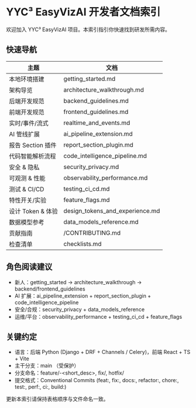 # YYC³ EasyVizAI 开发者文档索引

欢迎加入 YYC³ EasyVizAI 项目。本索引指引你快速找到研发所需内容。

## 快速导航
| 主题 | 文档 |
|------|------|
| 本地环境搭建 | getting_started.md |
| 架构导览 | architecture_walkthrough.md |
| 后端开发规范 | backend_guidelines.md |
| 前端开发规范 | frontend_guidelines.md |
| 实时/事件/流式 | realtime_and_events.md |
| AI 管线扩展 | ai_pipeline_extension.md |
| 报告 Section 插件 | report_section_plugin.md |
| 代码智能解析流程 | code_intelligence_pipeline.md |
| 安全 & 隐私 | security_privacy.md |
| 可观测 & 性能 | observability_performance.md |
| 测试 & CI/CD | testing_ci_cd.md |
| 特性开关/实验 | feature_flags.md |
| 设计 Token & 体验 | design_tokens_and_experience.md |
| 数据模型参考 | data_models_reference.md |
| 贡献指南 | /CONTRIBUTING.md |
| 检查清单 | checklists.md |

## 角色阅读建议
- 新人：getting_started → architecture_walkthrough → backend/frontend_guidelines
- AI 扩展：ai_pipeline_extension + report_section_plugin + code_intelligence_pipeline
- 安全/合规：security_privacy + data_models_reference
- 运维/平台：observability_performance + testing_ci_cd + feature_flags

## 关键约定
- 语言：后端 Python (Django + DRF + Channels / Celery)，前端 React + TS + Vite
- 主干分支：main （受保护）
- 分支命名：feature/<scope>-<short_desc>, fix/<issue>, hotfix/<critical>
- 提交格式：Conventional Commits (feat:, fix:, docs:, refactor:, chore:, test:, perf:, ci:, build:)

更新本索引请保持表格顺序与文件命名一致。